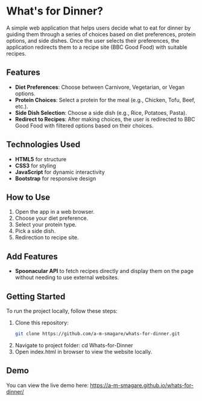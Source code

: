 # What's for Dinner?
A simple web application that helps users decide what to eat for dinner by guiding them through a series of choices based on diet preferences, protein options, and side dishes. 
Once the user selects their preferences, the application redirects them to a recipe site (BBC Good Food) with suitable recipes.

## Features
- **Diet Preferences**: Choose between Carnivore, Vegetarian, or Vegan options.
- **Protein Choices**: Select a protein for the meal (e.g., Chicken, Tofu, Beef, etc.).
- **Side Dish Selection**: Choose a side dish (e.g., Rice, Potatoes, Pasta).
- **Redirect to Recipes**: After making choices, the user is redirected to BBC Good Food with filtered options based on their choices.

## Technologies Used
- **HTML5** for structure
- **CSS3** for styling
- **JavaScript** for dynamic interactivity
- **Bootstrap** for responsive design

## How to Use
1. Open the app in a web browser.
2. Choose your diet preference.
3. Select your protein type.
4. Pick a side dish.
5. Redirection to recipe site.

## Add Features
- **Spoonacular API** to fetch recipes directly and display them on the page without needing to use external websites.

## Getting Started
To run the project locally, follow these steps:
1. Clone this repository:
   ```bash
   git clone https://github.com/a-m-smagare/whats-for-dinner.git
2. Navigate to project folder: cd Whats-for-Dinner
3. Open index.html in browser to view the website locally.

## Demo
You can view the live demo here: https://a-m-smagare.github.io/whats-for-dinner/
   

